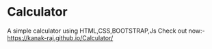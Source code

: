 # Calculator
A simple calculator using HTML,CSS,BOOTSTRAP,Js
Check out now:-https://kanak-raj.github.io/Calculator/
